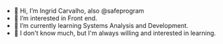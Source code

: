 - 👋 Hi, I’m Ingrid Carvalho, also @safeprogram
- 👀 I’m interested in Front end.
- 🌱 I’m currently learning Systems Analysis and Development.
- 💞️ I don't know much, but I'm always willing and interested in learning.
<!---
safeprogram/safeprogram is a ✨ special ✨ repository because its `README.md` (this file) appears on your GitHub profile.
You can click the Preview link to take a look at your changes.
--->
